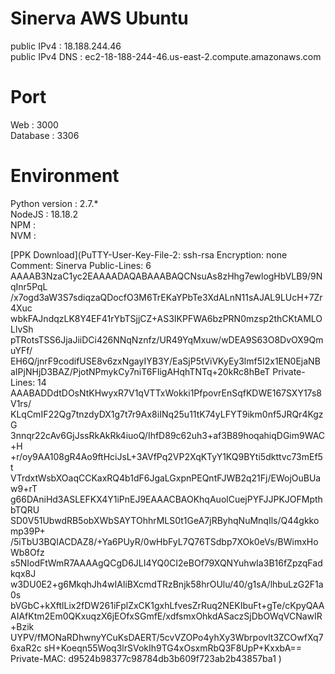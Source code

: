 # Sinerva AWS Ubuntu
public IPv4 : 18.188.244.46  
public IPv4 DNS : ec2-18-188-244-46.us-east-2.compute.amazonaws.com

# Port
Web : 3000  
Database : 3306

# Environment
Python version : 2.7.*  
NodeJS : 18.18.2  
NPM :   
NVM :  
  
[PPK Download](PuTTY-User-Key-File-2: ssh-rsa
Encryption: none
Comment: Sinerva
Public-Lines: 6
AAAAB3NzaC1yc2EAAAADAQABAAABAQCNsuAs8zHhg7ewlogHbVLB9/9NqInr5PqL
/x7ogd3aW3S7sdiqzaQDocfO3M6TrEKaYPbTe3XdALnN11sAJAL9LUcH+7Zr4Xuc
wbkFAJndqzLK8Y4EF41rYbTSjjCZ+AS3IKPFWA6bzPRN0mzsp2thCKtAMLOLlvSh
pTRotsTSS6JjaJiiDCi426NNqNznfz/UR49YqMxuw/wDEA9S63O8DvOX9QmuYFf/
EH6Q/jnrF9codifUSE8v6zxNgayIYB3Y/EaSjP5tViVKyEy3lmf5I2x1EN0EjaNB
aIPjNHjD3BAZ/PjotNPmykCy7niT6FIigAHqhTNTq+20kRc8hBeT
Private-Lines: 14
AAABADDdtDOsNtKHwyxR7V1qVTTxWokki1PfpovrEnSqfKDWE167SXY17s8V1rs/
KLqCmIF22Qg7tnzdyDX1g7t7r9Ax8iINq25u11tK74yLFYT9ikm0nf5JRQr4KgzG
3nnqr22cAv6GjJssRkAkRk4iuoQ/IhfD89c62uh3+af3B89hoqahiqDGim9WAC+H
+r/oy9AA108gR4Ao9ftHciJsL+3AVfPq2VP2XqKTyY1KQ9BYti5dkttvc73mEf5t
VTrdxtWsbXOaqCCKaxRQ4b1dF6JgaLGxpnPEQntFJWB2q21Fj/EWojOuBUaw9+rT
g66DAniHd3ASLEFKX4Y1iPnEJ9EAAACBAOKhqAuolCuejPYFJJPKJOFMpthbTQRU
SD0V51UbwdRB5obXWbSAYTOhhrMLS0t1GeA7jRByhqNuMnqIls/Q44gkkomp39P+
/5iTbU3BQIACDAZ8/+Ya6PUyR/0wHbFyL7Q76TSdbp7XOk0eVs/BWimxHoWb8Ofz
s5NIodFtWmR7AAAAgQCgD6JLI4YQ0CI2eBOf79XQNYuhwIa3B16fZpzqFadkqx8J
w3DU0E2+g6MkqhJh4wIAliBXcmdTRzBnjk58hrOUlu/40/g1sA/lhbuLzG2F1a0s
bVGbC+kXftlLix2fDW261iFplZxCK1gxhLfvesZrRuq2NEKIbuFt+gTe/cKpyQAA
AIAfKtm2Em0QKxuqzX6jEOfxSGmfE/xdfsmxOhkdASaczSjDbOWqVCNawIR+Bzik
UYPV/fMONaRDhwnyYCuKsDAERT/5cvVZOPo4yhXy3Wbrpovlt3ZCOwfXq76xaR2c
sH+Koeqn55Woq3lrSVokIh9TG4xOsxmRbQ3F8UpP+KxxbA==
Private-MAC: d9524b98377c98784db3b609f723ab2b43857ba1
)
